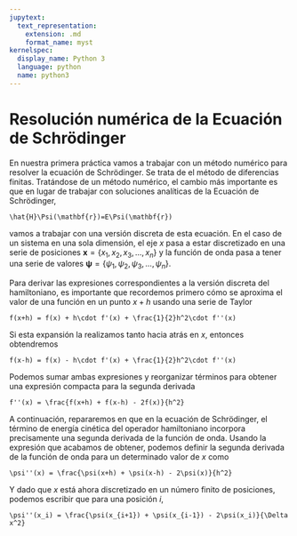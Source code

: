 ```yaml
---
jupytext:
  text_representation:
    extension: .md
    format_name: myst
kernelspec:
  display_name: Python 3
  language: python
  name: python3
---
```

# Resolución numérica de la Ecuación de Schrödinger
En nuestra primera práctica vamos a trabajar con un método
numérico para resolver la ecuación de Schrödinger. Se 
trata de el método de diferencias finitas. Tratándose de un
método numérico, el cambio más importante es que en lugar
de trabajar con soluciones analíticas de la Ecuación
de Schrödinger,
```{math}
\hat{H}\Psi(\mathbf{r})=E\Psi(\mathbf{r})
```
vamos a trabajar con una versión discreta de esta ecuación. 
En el caso de un sistema en una sola dimensión, el eje $x$
pasa a estar discretizado en una serie de posiciones 
$\mathbf{x}=\{x_1, x_2, x_3, ..., x_n\}$ y la función de onda pasa a tener
una serie de valores
$\boldsymbol{\psi}=\{\psi_1, \psi_2, \psi_3,..., \psi_n\}$.

Para derivar las expresiones correspondientes a la versión
discreta del hamiltoniano, es importante que recordemos primero
 cómo se aproxima el valor de una función en un punto $x+h$ usando 
 una serie de Taylor
```{math}
f(x+h) = f(x) + h\cdot f'(x) + \frac{1}{2}h^2\cdot f''(x)
```
Si esta expansión la realizamos tanto hacia atrás en $x$, entonces
obtendremos
```{math}
f(x-h) = f(x) - h\cdot f'(x) + \frac{1}{2}h^2\cdot f''(x)
```
Podemos sumar ambas expresiones  y reorganizar términos para 
obtener una expresión compacta para la segunda derivada 
```{math}
f''(x) = \frac{f(x+h) + f(x-h) - 2f(x)}{h^2}
```

A continuación, repararemos en que en la ecuación de Schrödinger,
el término de energía cinética del operador hamiltoniano 
incorpora precisamente una segunda derivada de la función de
onda. Usando la expresión que acabamos de obtener, podemos definir
la segunda derivada de la función de onda para un determinado valor
de $x$ como 
```{math}
\psi''(x) = \frac{\psi(x+h) + \psi(x-h) - 2\psi(x)}{h^2}
```
Y dado que $x$ está ahora discretizado en un número finito de posiciones,
podemos escribir que para una posición $i$,
```{math}
\psi''(x_i) = \frac{\psi(x_{i+1}) + \psi(x_{i-1}) - 2\psi(x_i)}{\Delta x^2}
```